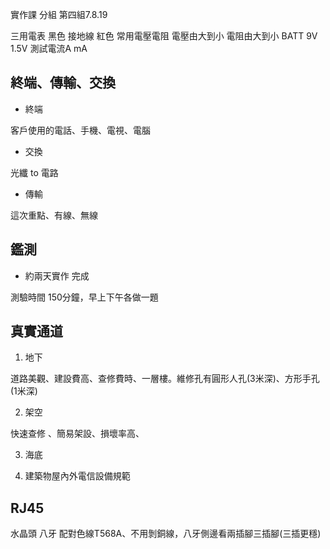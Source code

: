 實作課
分組 第四組7.8.19

三用電表
黑色 接地線
紅色 常用電壓電阻 電壓由大到小 電阻由大到小 
BATT 9V 1.5V 測試電流A mA

## 終端、傳輸、交換

+ 終端

客戶使用的電話、手機、電視、電腦

+ 交換

光纖 to 電路

+ 傳輸

這次重點、有線、無線


## 鑑測

+ 約兩天實作 完成 

測驗時間 150分鐘，早上下午各做一題

 ## 真實通道

1. 地下

道路美觀、建設費高、查修費時、一層樓。維修孔有圓形人孔(3米深)、方形手孔(1米深)

2. 架空

快速查修 、簡易架設、損壞率高、

3. 海底

4. 建築物屋內外電信設備規範

## RJ45

水晶頭 八牙 配對色線T568A、不用剝銅線，八牙側邊看兩插腳三插腳(三插更穩)



